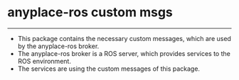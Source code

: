 # anyplace-ros custom msgs
---

- This package contains the necessary custom messages, which are used by the anyplace-ros broker. 
- The anyplace-ros broker is a ROS server, which provides services to the ROS environment. 
- The services are using the custom messages of this package.

